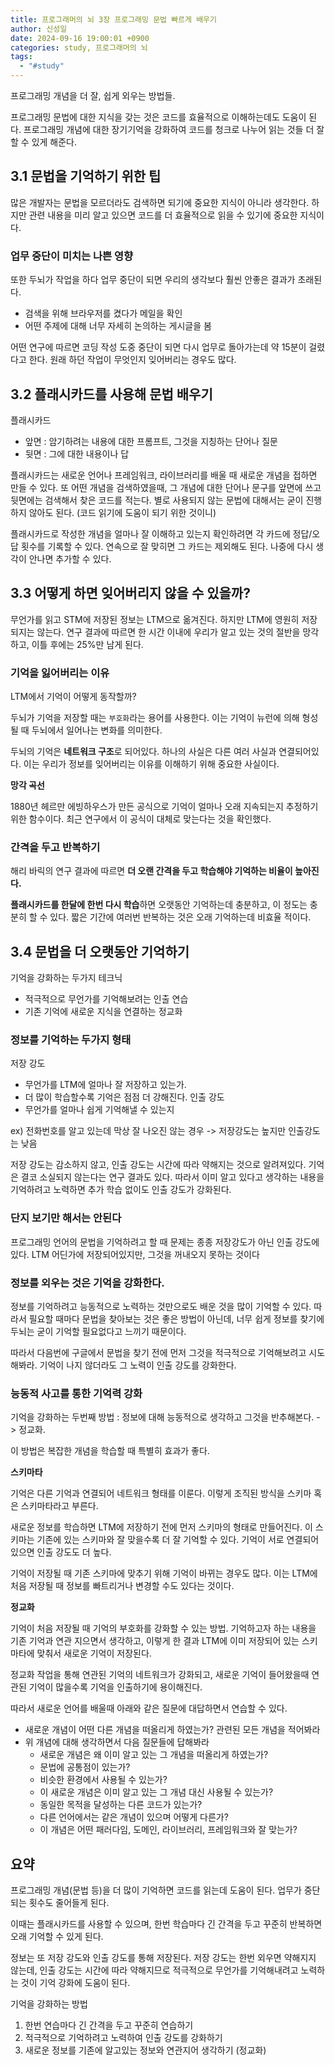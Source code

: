 ```yaml
---
title: 프로그래머의 뇌 3장 프로그래밍 문법 빠르게 배우기
author: 신성일
date: 2024-09-16 19:00:01 +0900
categories: study, 프로그래머의 뇌
tags:
  - "#study"
---
```

프로그래밍 개념을 더 잘, 쉽게 외우는 방법들.

프로그래밍 문법에 대한 지식을 갖는 것은 코드를 효율적으로 이해하는데도 도움이 된다. 프로그래밍 개념에 대한 장기기억을 강화하여 코드를 청크로 나누어 읽는 것들 더 잘할 수 있게 해준다.

## 3.1 문법을 기억하기 위한 팁

많은 개발자는 문법을 모르더라도 검색하면 되기에 중요한 지식이 아니라 생각한다. 하지만 관련 내용을 미리 알고 있으면 코드를 더 효율적으로 읽을 수 있기에 중요한 지식이다.

### 업무 중단이 미치는 나쁜 영향

또한 두뇌가 작업을 하다 업무 중단이 되면 우리의 생각보다 훨씬 안좋은 결과가 초래된다. 
- 검색을 위해 브라우저를 켰다가 메일을 확인
- 어떤 주제에 대해 너무 자세히 논의하는 게시글을 봄

어떤 연구에 따르면 코딩 작성 도중 중단이 되면 다시 업무로 돌아가는데 약 15분이 걸렸다고 한다. 원래 하던 작업이 무엇인지 잊어버리는 경우도 많다. 

## 3.2 플래시카드를 사용해 문법 배우기

플래시카드
- 앞면 : 암기하려는 내용에 대한 프롬프트, 그것을 지칭하는 단어나 질문
- 뒷면 : 그에 대한 내용이나 답

플래시카드는 새로운 언어나 프레임워크, 라이브러리를 배울 때 새로운 개념을 접하면 만들 수 있다. 또 어떤 개념을 검색하였을때, 그 개념에 대한 단어나 문구를 앞면에 쓰고 뒷면에는 검색해서 찾은 코드를 적는다. 별로 사용되지 않는 문법에 대해서는 굳이 진행하지 않아도 된다. (코드 읽기에 도움이 되기 위한 것이니)

플래시카드로 작성한 개념을 얼마나 잘 이해하고 있는지 확인하려면 각 카드에 정답/오답 횟수를 기록할 수 있다. 연속으로 잘 맞히면 그 카드는 제외해도 된다. 나중에 다시 생각이 안나면 추가할 수 있다.

## 3.3 어떻게 하면 잊어버리지 않을 수 있을까?


무언가를 읽고 STM에 저장된 정보는 LTM으로 옮겨진다. 하지만 LTM에 영원히 저장되지는 않는다. 연구 결과에 따르면 한 시간 이내에 우리가 알고 있는 것의 절반을 망각하고, 이틀 후에는 25%만 남게 된다.

### 기억을 잃어버리는 이유

LTM에서 기억이 어떻게 동작할까?

두뇌가 기억을 저장할 때는 `부호화`라는 용어를 사용한다. 이는 기억이 뉴런에 의해 형성될 때 두뇌에서 일어나는 변화를 의미한다. 

두뇌의 기억은 **네트워크 구조**로 되어있다. 하나의 사실은 다른 여러 사실과 연결되어있다. 이는 우리가 정보를 잊어버리는 이유를 이해하기 위해 중요한 사실이다.

**망각 곡선**

1880년 헤르만 에빙하우스가 만든 공식으로 기억이 얼마나 오래 지속되는지 추정하기 위한 함수이다. 최근 연구에서 이 공식이 대체로 맞는다는 것을 확인했다.

### 간격을 두고 반복하기

해리 바릭의 연구 결과에 따르면 **더 오랜 간격을 두고 학습해야 기억하는 비율이 높아진다.** 

**플래시카드를 한달에 한번 다시 학습**하면 오랫동안 기억하는데 충분하고, 이 정도는 충분히 할 수 있다. 짧은 기간에 여러번 반복하는 것은 오래 기억하는데 비효율 적이다.

## 3.4 문법을 더 오랫동안 기억하기

기억을 강화하는 두가지 테크닉 
- 적극적으로 무언가를 기억해보려는 인출 연습
- 기존 기억에 새로운 지식을 연결하는 정교화

### 정보를 기억하는 두가지 형태

저장 강도
- 무언가를 LTM에 얼마나 잘 저장하고 있는가. 
- 더 많이 학습할수록 기억은 점점 더 강해진다.
인출 강도
- 무언가를 얼마나 쉽게 기억해낼 수 있는지

ex) 전화번호를 알고 있는데 막상 잘 나오진 않는 경우 -> 저장강도는 높지만 인출강도는 낮음

저장 강도는 감소하지 않고, 인출 강도는 시간에 따라 약해지는 것으로 알려져있다. 기억은 결코 소실되지 않는다는 연구 결과도 있다. 따라서 이미 알고 있다고 생각하는 내용을 기억하려고 노력하면 추가 학습 없이도 인출 강도가 강화된다.

### 단지 보기만 해서는 안된다

프로그래밍 언어의 문법을 기억하려고 할 때 문제는 종종 저장강도가 아닌 인출 강도에 있다. LTM 어딘가에 저장되어있지만, 그것을 꺼내오지 못하는 것이다

### 정보를 외우는 것은 기억을 강화한다.

정보를 기억하려고 능동적으로 노력하는 것만으로도 배운 것을 많이 기억할 수 있다. 따라서 필요할 때마다 문법을 찾아보는 것은 좋은 방법이 아닌데, 너무 쉽게 정보를 찾기에 두뇌는 굳이 기억할 필요없다고 느끼기 때문이다. 

따라서 다음번에 구글에서 문법을 찾기 전에 먼저 그것을 적극적으로 기억해보려고 시도해봐라. 기억이 나지 않더라도 그 노력이 인출 강도를 강화한다.


### 능동적 사고를 통한 기억력 강화

기억을 강화하는 두번째 방법 : 정보에 대해 능동적으로 생각하고 그것을 반추해본다. -> 정교화.

이 방법은 복잡한 개념을 학습할 때 특별히 효과가 좋다. 

**스키마타**

기억은 다른 기억과 연결되어 네트워크 형태를 이룬다. 이렇게 조직된 방식을 스키마 혹은 스키마타라고 부른다.

새로운 정보를 학습하면 LTM에 저장하기 전에 먼저 스키마의 형태로 만들어진다. 이 스키마는 기존에 있는 스키마와 잘 맞을수록 더 잘 기억할 수 있다. 기억이 서로 연결되어 있으면 인출 강도도 더 높다.

기억이 저장될 때 기존 스키마에 맞추기 위해 기억이 바뀌는 경우도 많다. 이는 LTM에 처음 저장될 때 정보를 빠트리거나 변경할 수도 있다는 것이다.

**정교화**

기억이 처음 저장될 때 기억의 부호화를 강화할 수 있는 방법. 기억하고자 하는 내용을 기존 기억과 연관 지으면서 생각하고, 이렇게 한 결과 LTM에 이미 저장되어 있는 스키마타에 맞춰서 새로운 기억이 저장된다.

정교화 작업을 통해 연관된 기억의 네트워크가 강화되고, 새로운 기억이 들어왔을때 연관된 기억이 많을수록 기억을 인출하기에 용이해진다.

따라서 새로운 언어를 배울때 아래와 같은 질문에 대답하면서 연습할 수 있다.
- 새로운 개념이  어떤 다른 개념을 떠올리게 하였는가? 관련된 모든 개념을 적어봐라
- 위 개념에 대해 생각하면서 다음 질문들에 답해봐라
	- 새로운 개념은 왜 이미 알고 있는 그 개념을 떠올리게 하였는가?
	- 문법에 공통점이 있는가?
	- 비슷한 환경에서 사용될 수 있는가?
	- 이 새로운 개념은 이미 알고 있는 그 개념 대신 사용될 수 있는가?
	- 동일한 목적을 달성하는 다른 코드가 있는가?
	- 다른 언어에서는 같은 개념이 있으며 어떻게 다른가?
	- 이 개념은 어떤 패러다임, 도메인, 라이브러리, 프레임워크와 잘 맞는가?


## 요약

프로그래밍 개념(문법 등)을 더 많이 기억하면 코드를 읽는데 도움이 된다. 업무가 중단되는 횟수도 줄어들게 된다.

이때는 플래시카드를 사용할 수 있으며, 한번 학습마다 긴 간격을 두고 꾸준히 반복하면 오래 기억할 수 있게 된다.

정보는 또 저장 강도와 인출 강도를 통해 저장된다. 저장 강도는 한번 외우면 약해지지 않는데, 인출 강도는 시간에 따라 약해지므로 적극적으로 무언가를 기억해내려고 노력하는 것이 기억 강화에 도움이 된다.


기억을 강화하는 방법
1. 한번 연습마다 긴 간격을 두고 꾸준히 연습하기
2. 적극적으로 기억하려고 노력하여 인출 강도를 강화하기
3. 새로운 정보를 기존에 알고있는 정보와 연관지어 생각하기 (정교화)

